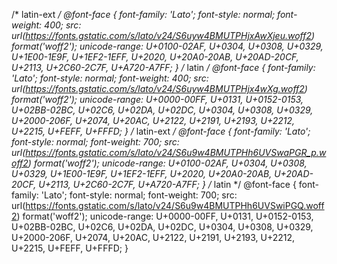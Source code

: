 /* latin-ext */
@font-face {
  font-family: 'Lato';
  font-style: normal;
  font-weight: 400;
  src: url(https://fonts.gstatic.com/s/lato/v24/S6uyw4BMUTPHjxAwXjeu.woff2) format('woff2');
  unicode-range: U+0100-02AF, U+0304, U+0308, U+0329, U+1E00-1E9F, U+1EF2-1EFF, U+2020, U+20A0-20AB, U+20AD-20CF, U+2113, U+2C60-2C7F, U+A720-A7FF;
}
/* latin */
@font-face {
  font-family: 'Lato';
  font-style: normal;
  font-weight: 400;
  src: url(https://fonts.gstatic.com/s/lato/v24/S6uyw4BMUTPHjx4wXg.woff2) format('woff2');
  unicode-range: U+0000-00FF, U+0131, U+0152-0153, U+02BB-02BC, U+02C6, U+02DA, U+02DC, U+0304, U+0308, U+0329, U+2000-206F, U+2074, U+20AC, U+2122, U+2191, U+2193, U+2212, U+2215, U+FEFF, U+FFFD;
}
/* latin-ext */
@font-face {
  font-family: 'Lato';
  font-style: normal;
  font-weight: 700;
  src: url(https://fonts.gstatic.com/s/lato/v24/S6u9w4BMUTPHh6UVSwaPGR_p.woff2) format('woff2');
  unicode-range: U+0100-02AF, U+0304, U+0308, U+0329, U+1E00-1E9F, U+1EF2-1EFF, U+2020, U+20A0-20AB, U+20AD-20CF, U+2113, U+2C60-2C7F, U+A720-A7FF;
}
/* latin */
@font-face {
  font-family: 'Lato';
  font-style: normal;
  font-weight: 700;
  src: url(https://fonts.gstatic.com/s/lato/v24/S6u9w4BMUTPHh6UVSwiPGQ.woff2) format('woff2');
  unicode-range: U+0000-00FF, U+0131, U+0152-0153, U+02BB-02BC, U+02C6, U+02DA, U+02DC, U+0304, U+0308, U+0329, U+2000-206F, U+2074, U+20AC, U+2122, U+2191, U+2193, U+2212, U+2215, U+FEFF, U+FFFD;
}


